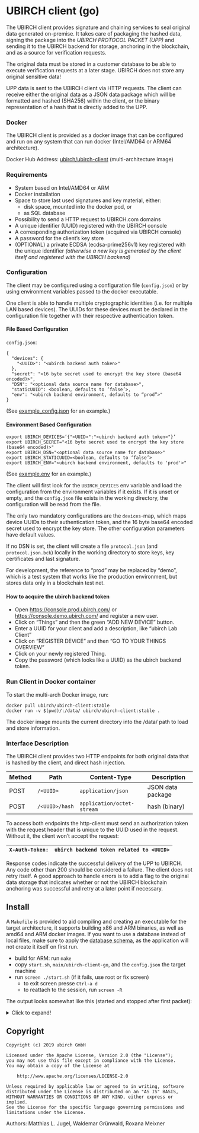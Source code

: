 # UBIRCH client (go)

The UBIRCH client provides signature and chaining services to seal original data generated on-premise. It takes care of
 packaging the hashed data, signing the package into the *UBIRCH PROTOCOL PACKET (UPP)* and sending it to the UBIRCH
 backend for storage, anchoring in the blockchain, and as a source for verification requests.
 
The original data must be stored in a customer database to be able to execute verification requests at a later stage.
 UBIRCH does not store any original sensitive data!
 
UPP data is sent to the UBIRCH client via HTTP requests. The client can receive either the original data as a JSON data
 package which will be formatted and hashed (SHA256) within the client, or the binary representation of a hash that is directly
 added to the UPP.

### Docker
The UBIRCH client is provided as a docker image that can be configured and run on any system that can run docker (Intel/AMD64 or ARM64 architecture).
 
Docker Hub Address: [ubirch/ubirch-client](https://docker.hub/ubirch/ubirch-client:stable) (multi-architecture image)

### Requirements
- System based on Intel/AMD64 or ARM
- Docker installation
- Space to store last used signatures and key material, either:
    - disk space, mounted into the docker pod, or 
    - as SQL database
- Possibility to send a HTTP request to UBIRCH.com domains
- A unique identifier (UUID) registered with the UBIRCH console
- A corresponding authorization token (acquired via UBIRCH console)
- A password for the client’s key store
- (OPTIONAL) a private ECDSA (ecdsa-prime256v1) key registered with the unique identifier
    *(otherwise a new key is generated by the client itself and registered with the UBIRCH backend)*

### Configuration
The client may be configured using a configuration file (`config.json`) or by using environment variables passed to the docker executable.

One client is able to handle multiple cryptographic identities (i.e. for multiple LAN based devices). The UUIDs for
 these devices must be declared in the configuration file together with their respective authentication token.

#### File Based Configuration 
`config.json`:
```
{
  "devices": {
    "<UUID>": "<ubirch backend auth token>"
  },
  "secret": "<16 byte secret used to encrypt the key store (base64 encoded)>",
  "DSN": "<optional data source name for database>",
  "staticUUID": <boolean, defaults to ‘false’>,
  "env": "<ubirch backend environment, defaults to “prod”>"
}
```
(See [example_config.json](main/example_config.json) for an example.)

#### Environment Based Configuration
```
export UBIRCH_DEVICES=’{"<UUID>":"<ubirch backend auth token>"}’
export UBIRCH_SECRET="<16 byte secret used to encrypt the key store  (base64 encoded)>"
export UBIRCH_DSN="<optional data source name for database>"
export UBIRCH_STATICUUID=<boolean, defaults to ‘false’>
export UBIRCH_ENV="<ubirch backend environment, defaults to 'prod'>"
```
(See [example.env](main/example.env) for an example.)

The client will first look for the `UBIRCH_DEVICES` env variable and load the configuration from the environment
 variables if it exists. If it is unset or empty, and the `config.json` file exists in the working directory, the
 configuration will be read from the file.
 
The only two mandatory configurations are the `devices`-map, which maps device UUIDs to their authentication token, and
 the 16 byte base64 encoded secret used to encrypt the key store. The other configuration parameters have default values.

If no DSN is set, the client will create a file `protocol.json` (and `protocol.json.bck`) locally in the working
 directory to store keys, key certificates and last signature.

For development, the reference to “prod” may be replaced by “demo”, which is a test system that works like the
 production environment, but stores data only in a blockchain test net.
 
#### How to acquire the ubirch backend token
- Open https://console.prod.ubirch.com/ or https://console.demo.ubirch.com/ and register a new user.
- Click on “Things” and then the green “ADD NEW DEVICE” button.
- Enter a UUID for your client and add a description, like “ubirch Lab Client”
- Click on “REGISTER DEVICE” and then “GO TO YOUR THINGS OVERVIEW”
- Click on your newly registered Thing.
- Copy the password (which looks like a UUID) as the ubirch backend token.

### Run Client in Docker container
To start the multi-arch Docker image, run:
```
docker pull ubirch/ubirch-client:stable
docker run -v $(pwd)/:/data/ ubirch/ubirch-client:stable .
```
The docker image mounts the current directory into the /data/ path to load and store information.

### Interface Description
The UBIRCH client provides two HTTP endpoints for both original data that is hashed by the client, and direct hash injection.

| Method | Path | Content-Type | Description |
|--------|------|--------------|-------------|
| POST | `/<UUID>` | `application/json` | JSON data package |
| POST | `/<UUID>/hash` | `application/octet-stream` | hash (binary) |

To access both endpoints the http-client must send an authorization token with the request header that is unique to the 
UUID used in the request. Without it, the client won’t accept the request:

| `X-Auth-Token:` | `ubirch backend token related to <UUID>` |
|-----------------|------------------------------------------| 

Response codes indicate the successful delivery of the UPP to UBIRCH. Any code other than 200 should be considered a
 failure. The client does not retry itself. A good approach to handle errors is to add a flag to the original data
 storage that indicates whether or not the UBIRCH blockchain anchoring was successful and retry at a later point if
 necessary.


## Install

A `Makefile` is provided to aid compiling and creating an executable for
the target architecture, it supports building x86 and ARM binaries, as well
as amd64 and ARM docker images.
If you want to use a database instead of local files, make sure
to apply the [database schema](main/schema.sql), as the application will
not create it itself on first run.


* build for ARM: run `make`
* copy `start.sh`, `main/ubirch-client-go`, and the `config.json` the target machine
* run `screen ./start.sh` (if it fails, use root or fix screen)
  - to exit screen presse `Ctrl-a d`
  - to reattach to the session, run `screen -R`

The output looks somewhat like this (started and stopped after first packet):
<details>
  <summary>Click to expand!</summary>

  ```
    2020/04/10 17:20:39 ubirch Golang client (v2.0.0, build=local)
    2020/04/10 17:20:39 loading configuration from file
    2020/04/10 17:20:39 loaded protocol context: 1 certificates, 0 signatures
    2020/04/10 17:20:43 64ea87f4-cfc4-4567-8bd1-0b4c15eaf55e: signer received request
    2020/04/10 17:20:43 64ea87f4-cfc4-4567-8bd1-0b4c15eaf55e: hash: eM6mQxRodjmGv4WGl++OpBGDNUP+jjL6by6xyW/wnRI= (78cea6431468763986bf858697ef8ea411833543fe8e32fa6f2eb1c96ff09d12)
    2020/04/10 17:20:43 64ea87f4-cfc4-4567-8bd1-0b4c15eaf55e: UPP: 9623c41064ea87f4cfc445678bd10b4c15eaf55ec4400000000000000000000000000000000000000000000000000000000000000000000000000000000000000000000000000000000000000000000000000000000000c42078cea6431468763986bf858697ef8ea411833543fe8e32fa6f2eb1c96ff09d12c4400cb1cd9f54aefac2dd2fc593f8114735fadc4ef10abd93af7735f00a58f60f6fd8619421c3d0cde66585bc7c784611b0b0343551f9e957205b250c35ff0fd197
    2020/04/10 17:20:45 64ea87f4-cfc4-4567-8bd1-0b4c15eaf55e: response: (200) �#��<x�"�DA�х�6Ԇ��@��message�your request has been submitted�@�_� ��O ���f�`aT��s��ly<|��u�`\�9�l�s4��Fu�����| E�ؾq��
    2020/04/10 17:21:24 shutting down after receiving: interrupt
    2020/04/10 17:21:24 shutting down http server
    2020/04/10 17:21:24 finishing signer
  ```

</details>


## Copyright

```
Copyright (c) 2019 ubirch GmbH

Licensed under the Apache License, Version 2.0 (the "License");
you may not use this file except in compliance with the License.
You may obtain a copy of the License at

    http://www.apache.org/licenses/LICENSE-2.0

Unless required by applicable law or agreed to in writing, software
distributed under the License is distributed on an "AS IS" BASIS,
WITHOUT WARRANTIES OR CONDITIONS OF ANY KIND, either express or implied.
See the License for the specific language governing permissions and
limitations under the License.
```

Authors: Matthias L. Jugel, Waldemar Grünwald, Roxana Meixner